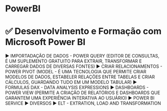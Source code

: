# PowerBI
# ✅ Desenvolvimento e Formação com Microsoft Power BI

▶ IMPORTADAÇÃO DE DADOS - POWER QUERY (EDITOR DE CONSULTAS, É UM SUPLEMENTO GRATUITO PARA EXTRAIR, TRANSFORMAR E CARREGAR DADOS DE DIVERSAS FONTES)
▶ CRIAR RELACIONAMENTOS - POWER PIVOT (MODEL - É UMA TECNOLOGIA QUE PERMITE CRIAR MODELOS DE DADOS, ESTABELER RELAÇÕES ENTRE TABELAS E CRIAR CÁLCULOS, GUARDANDO TUDO EM UM MODELO TABULAR)
▶ FORMULAS DAX - DATA ANALYSIS EXPRESSIONS
▶ DASHBOARDS - POWER VIEW (PERMITE A CRIAÇÃO DE RELATÓRIOS E DASHBOARDS QUE GARANTEM UMA EXPERIÊNCIA INTERATIVA AO USUÁRIO)
▶ POWER BI SERVICE
▶ DIVERSOS
▶ ELT - EXTRATION, LOAD AND TRANSFORMATION
